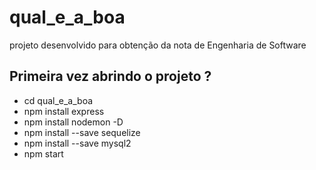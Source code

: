 # qual_e_a_boa
projeto desenvolvido para obtenção da nota de Engenharia de Software

## Primeira vez abrindo o projeto ?
* cd qual_e_a_boa
* npm install express
* npm install nodemon -D
* npm install --save sequelize
* npm install --save mysql2
* npm start
